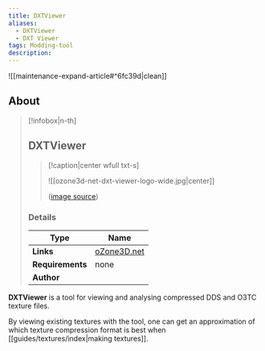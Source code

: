 ```yaml
---
title: DXTViewer
aliases:
  - DXTViewer
  - DXT Viewer
tags: Modding-tool
description: 
---
```


![[maintenance-expand-article#^6fc39d|clean]]

## About

> [!infobox|n-th]
> 
> ## DXTViewer
> 
> > [!caption|center wfull txt-s]
> > 
> > ![[ozone3d-net-dxt-viewer-logo-wide.jpg|center]]
> > 
> > ([image source](https://www.ozone3d.net/images/ozone3d_net_dxt_viewer.jpg))
> 
> ### Details
> 
> | Type | Name |
> | --- | --- |
> | **Links** | [oZone3D.net](https://www.ozone3d.net/dxt_viewer.php) |
> | **Requirements** | none |
> | **Author** |  |

**DXTViewer** is a tool for viewing and analysing compressed DDS and O3TC texture files.

By viewing existing textures with the tool, one can get an approximation of which texture compression format is best when [[guides/textures/index|making textures]].